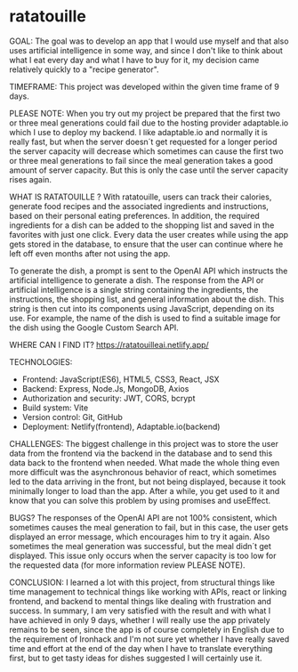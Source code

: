 # ratatouille

GOAL:
The goal was to develop an app that I would use myself and that also uses artificial intelligence in some way,
and since I don't like to think about what I eat every day and what I have to buy for it, my decision came relatively quickly to a "recipe generator".

TIMEFRAME:
This project was developed within the given time frame of 9 days.

PLEASE NOTE:
When you try out my project be prepared that the first two or three meal generations could fail due to the hosting provider adaptable.io which I use to deploy my backend. I like adaptable.io and normally it is really fast, but when the server doesn´t get requested for a longer period the server capacity will decrease which sometimes can cause the first two or three meal generations to fail since the meal generation takes a good amount of server capacity. But this is only the case until the server capacity rises again.

WHAT IS RATATOUILLE ?
With ratatouille, users can track their calories, generate food recipes and the associated ingredients and instructions, based on their personal eating preferences.
In addition, the required ingredients for a dish can be added to the shopping list and saved in the favorites with just one click.
Every data the user creates while using the app gets stored in the database, to ensure that the user can continue where he left off even months after not using the app.

To generate the dish, a prompt is sent to the OpenAI API which instructs the artificial intelligence to generate a dish.
The response from the API or artificial intelligence is a single string containing the ingredients, the instructions, the shopping list, and general information about the dish.
This string is then cut into its components using JavaScript, depending on its use. For example, the name of the dish is used to find a suitable image for the dish using the Google Custom Search API.

WHERE CAN I FIND IT?
https://ratatouilleai.netlify.app/

TECHNOLOGIES:
- Frontend: JavaScript(ES6), HTML5, CSS3, React, JSX
- Backend: Express, Node.Js, MongoDB, Axios
- Authorization and security: JWT, CORS, bcrypt
- Build system: Vite
- Version control: Git, GitHub
- Deployment: Netlify(frontend), Adaptable.io(backend)

CHALLENGES:
The biggest challenge in this project was to store the user data from the frontend via the backend in the database and to send this data back to the frontend when needed.
What made the whole thing even more difficult was the asynchronous behavior of react, which sometimes led to the data arriving in the front, but not being displayed,
because it took minimally longer to load than the app. After a while, you get used to it and know that you can solve this problem by using promises and useEffect.

BUGS?
The responses of the OpenAI API are not 100% consistent, which sometimes causes the meal generation to fail, but in this case, the user gets displayed an error message, which encourages him to try it again.
Also sometimes the meal generation was successful, but the meal didn´t get displayed. This issue only occurs when the server capacity is too low for the requested data (for more information review PLEASE NOTE).

CONCLUSION:
I learned a lot with this project, from structural things like time management to technical things like working with APIs, react or linking frontend, and backend to mental things like dealing with frustration and success.
In summary, I am very satisfied with the result and with what I have achieved in only 9 days, whether I will really use the app privately remains to be seen,
since the app is of course completely in English due to the requirement of Ironhack and I'm not sure yet whether I have really saved time and effort at the end of the day when I have to translate everything first,
but to get tasty ideas for dishes suggested I will certainly use it.
